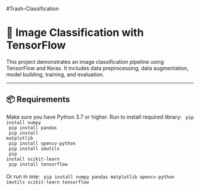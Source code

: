 #Trash-Classification

# 🧠 Image Classification with TensorFlow

This project demonstrates an image classification pipeline using TensorFlow and Keras. It includes data preprocessing, data augmentation, model building, training, and evaluation.

---

## 📦 Requirements

Make sure you have Python 3.7 or higher. Run to install required library: 
<code>
pip install numpy<br>
pip install pandas<br>
pip install matplotlib<br>
pip install opencv-python<br>
pip install imutils<br>
pip install scikit-learn<br>
pip install tensorflow
</code>
<br>
</br>
Or run in one: 
<code>
pip install numpy pandas matplotlib opencv-python imutils scikit-learn tensorflow
</code>





